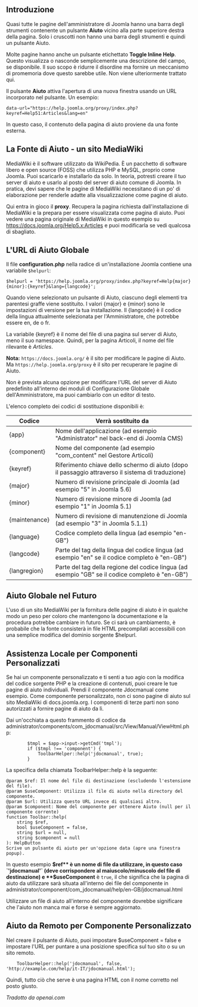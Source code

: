 <!-- Filename: jdocmanual?manual=user&heading=help&filename=administrator-help.md / Display title: Guida per l'Amministratore   -->

## Introduzione

Quasi tutte le pagine dell'amministratore di Joomla hanno una barra degli strumenti contenente un pulsante **Aiuto** vicino alla parte superiore destra della pagina. Solo i cruscotti non hanno una barra degli strumenti e quindi un pulsante Aiuto.

Molte pagine hanno anche un pulsante etichettato **Toggle Inline Help**.
Questo visualizza o nasconde semplicemente una descrizione del campo, se disponibile. Il suo scopo è ridurre il disordine ma fornire un meccanismo di promemoria dove questo sarebbe utile. Non viene ulteriormente trattato qui.

Il pulsante **Aiuto** attiva l'apertura di una nuova finestra usando un URL incorporato nel pulsante. Un esempio:
```
data-url="https://help.joomla.org/proxy/index.php?keyref=Help51:Articles&lang=en"
```
In questo caso, il contenuto della pagina di aiuto proviene da una fonte esterna.

## La Fonte di Aiuto - un sito MediaWiki

MediaWiki è il software utilizzato da WikiPedia. È un pacchetto di software libero e open source (FOSS) che utilizza PHP e MySQL, proprio come Joomla. Puoi scaricarlo e installarlo da solo. In teoria, potresti creare il tuo server di aiuto e usarlo al posto del server di aiuto comune di Joomla. In pratica, devi sapere che le pagine di MediaWiki necessitano di un po' di elaborazione per renderle adatte alla visualizzazione come pagine di aiuto.

Qui entra in gioco il **proxy**. Recupera la pagina richiesta dall'installazione di MediaWiki e la prepara per essere visualizzata come pagina di aiuto. Puoi vedere una pagina originale di MediaWiki in questo esempio su https://docs.joomla.org/Help5.x:Articles e puoi modificarla se vedi qualcosa di sbagliato.

## L'URL di Aiuto Globale

Il file **configuration.php** nella radice di un'installazione Joomla contiene una variabile `$helpurl`:

```
$helpurl = 'https://help.joomla.org/proxy/index.php?keyref=Help{major}{minor}:{keyref}&lang={langcode}';
```

Quando viene selezionato un pulsante di Aiuto, ciascuno degli elementi tra parentesi graffe viene sostituito. I valori {major} e {minor} sono le impostazioni di versione per la tua installazione. Il {langcode} è il codice della lingua attualmente selezionata per l'Amministratore, che potrebbe essere en, de o fr.

La variabile {keyref} è il nome del file di una pagina sul server di Aiuto, meno il suo namespace. Quindi, per la pagina Articoli, il nome del file rilevante è *Articles*.

**Nota:** `https://docs.joomla.org/` è il sito per modificare le pagine di Aiuto. Ma `https://help.joomla.org/proxy` è il sito per recuperare le pagine di Aiuto.

Non è prevista alcuna opzione per modificare l'URL del server di Aiuto predefinito all'interno dei moduli di Configurazione Globale dell'Amministratore, ma puoi cambiarlo con un editor di testo.

L'elenco completo dei codici di sostituzione disponibili è:

| Codice        | Verrà sostituito da                                                           |
|---------------|--------------------------------------------------------------------------------|
| {app}         | Nome dell'applicazione (ad esempio "Administrator" nel back-end di Joomla CMS) |
| {component}   | Nome del componente (ad esempio "com_content" nel Gestore Articoli)            |
| {keyref}      | Riferimento chiave dello schermo di aiuto (dopo il passaggio attraverso il sistema di traduzione) |
| {major}       | Numero di revisione principale di Joomla (ad esempio "5" in Joomla 5.6)         |
| {minor}       | Numero di revisione minore di Joomla (ad esempio "1" in Joomla 5.1)             |
| {maintenance} | Numero di revisione di manutenzione di Joomla (ad esempio "3" in Joomla 5.1.1)  |
| {language}    | Codice completo della lingua (ad esempio "en-GB")                               |
| {langcode}    | Parte del tag della lingua del codice lingua (ad esempio "en" se il codice completo è "en-GB") |
| {langregion}  | Parte del tag della regione del codice lingua (ad esempio "GB" se il codice completo è "en-GB") |

## Aiuto Globale nel Futuro

L'uso di un sito MediaWiki per la fornitura delle pagine di aiuto è in qualche modo un
peso per coloro che mantengono la documentazione e la procedura potrebbe cambiare in
futuro. Se ci sarà un cambiamento, è probabile che la fonte consisterà in
file HTML precompilati accessibili con una semplice modifica del dominio sorgente $helpurl.

## Assistenza Locale per Componenti Personalizzati

Se hai un componente personalizzato e ti senti a tuo agio con la modifica del codice sorgente PHP e la creazione di contenuti, puoi creare le tue pagine di aiuto individuali. Prendi il componente Jdocmanual come esempio. Come componente personalizzato, non ci sono pagine di aiuto sul sito MediaWiki di docs.joomla.org. I componenti di terze parti non sono autorizzati a fornire pagine di aiuto da lì.

Dai un'occhiata a questo frammento di codice da administrator/components/com_jdocmanual/src/View/Manual/ViewHtml.php:
```
        $tmpl = $app->input->getCmd('tmpl');
        if ($tmpl !== 'component') {
            ToolbarHelper::help('jdocmanual', true);
        }
```
La specifica della chiamata ToolbarHelper::help è la seguente:
```
@param $ref: Il nome del file di destinazione (escludendo l'estensione del file).
@param $useComponent: Utilizza il file di aiuto nella directory del componente.
@param $url: Utilizza questo URL invece di qualsiasi altro.
@param $component: Nome del componente per ottenere Aiuto (null per il componente corrente)
function Toolbar::help(
    string $ref,
    bool $useComponent = false,
    string $url = null,
    string $component = null
): HelpButton
Scrive un pulsante di aiuto per un'opzione data (apre una finestra popup).
```
In questo esempio **$ref** è un nome di file da utilizzare, in questo caso `'jdocmanual'` (deve corrispondere al maiuscolo/minuscolo del file di destinazione) e **$useComponent** è `true`, il che significa che la pagina di aiuto da utilizzare sarà situata all'interno dei file del componente in administrator/component/com_jdocmanual/help/en-GB/jdocmanual.html

Utilizzare un file di aiuto all'interno del componente dovrebbe significare che l'aiuto non manca mai e forse è sempre aggiornato.

## Aiuto da Remoto per Componente Personalizzato

Nel creare il pulsante di Aiuto, puoi impostare $useComponent = false e impostare
l'URL per puntare a una posizione specifica sul tuo sito o su un sito remoto.

```
    ToolbarHelper::help('jdocmanual', false, 'http://example.com/help/it-IT/jdocmanual.html');
```

Quindi, tutto ciò che serve è una pagina HTML con il nome corretto nel posto giusto.

*Tradotto da openai.com*  

